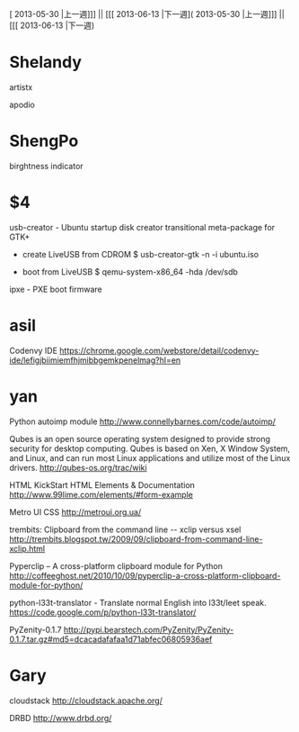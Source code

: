 [ 2013-05-30 |上一週]]] || [[[ 2013-06-13 |下一週]( 2013-05-30 |上一週]]] || [[[ 2013-06-13 |下一週)



# Shelandy


artistx

apodio

# ShengPo


birghtness indicator

# $4


usb-creator - Ubuntu startup disk creator transitional meta-package for GTK+

* create LiveUSB from CDROM
$ usb-creator-gtk -n -i ubuntu.iso

* boot from LiveUSB
$ qemu-system-x86_64 -hda /dev/sdb

ipxe - PXE boot firmware

# asil

Codenvy IDE
<https://chrome.google.com/webstore/detail/codenvy-ide/lefigjbiimiemfhjmibbgemkpenelmag?hl=en>

# yan


Python autoimp module
<http://www.connellybarnes.com/code/autoimp/>

Qubes  is an open source operating system designed to provide strong  security  for desktop computing. Qubes is based on Xen, X Window System,  and  Linux, and can run most Linux applications and utilize most of the   Linux drivers.
<http://qubes-os.org/trac/wiki>

HTML KickStart HTML Elements & Documentation
<http://www.99lime.com/elements/#form-example>

Metro UI CSS
<http://metroui.org.ua/>

trembits: Clipboard from the command line -- xclip versus xsel
<http://trembits.blogspot.tw/2009/09/clipboard-from-command-line-xclip.html>

Pyperclip – A cross-platform clipboard module for Python
<http://coffeeghost.net/2010/10/09/pyperclip-a-cross-platform-clipboard-module-for-python/>

python-l33t-translator - Translate normal English into l33t/leet speak.
<https://code.google.com/p/python-l33t-translator/>

PyZenity-0.1.7
<http://pypi.bearstech.com/PyZenity/PyZenity-0.1.7.tar.gz#md5=dcacadafafaa1d71abfec06805936aef>

# Gary

cloudstack
<http://cloudstack.apache.org/>

DRBD
<http://www.drbd.org/>